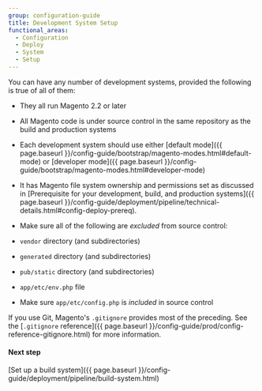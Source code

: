 ```yaml
---
group: configuration-guide
title: Development System Setup
functional_areas:
  - Configuration
  - Deploy
  - System
  - Setup
---
```


You can have any number of development systems, provided the following is true of all of them:

* They all run Magento 2.2 or later
* All Magento code is under source control in the same repository as the build and production systems
* Each development system should use either [default mode]({{ page.baseurl }}/config-guide/bootstrap/magento-modes.html#default-mode) or [developer mode]({{ page.baseurl }}/config-guide/bootstrap/magento-modes.html#developer-mode)
* It has Magento file system ownership and permissions set as discussed in [Prerequisite for your development, build, and production systems]({{ page.baseurl }}/config-guide/deployment/pipeline/technical-details.html#config-deploy-prereq).
* Make sure all of the following are _excluded_ from source control:

 * `vendor` directory (and subdirectories)
 * `generated` directory (and subdirectories)
 * `pub/static` directory (and subdirectories)
 * `app/etc/env.php` file
* Make sure `app/etc/config.php` is _included_ in source control

If you use Git, Magento's `.gitignore` provides most of the preceding. See the [`.gitignore` reference]({{ page.baseurl }}/config-guide/prod/config-reference-gitignore.html) for more information.

#### Next step
[Set up a build system]({{ page.baseurl }}/config-guide/deployment/pipeline/build-system.html)
